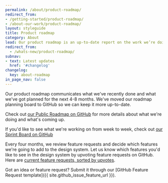 ```yaml
---
permalink: /about/product-roadmap/
redirect_from:
- /getting-started/product-roadmap/
- /about-our-work/product-roadmap/
layout: styleguide
title: Product roadmap
category: About
lead: Our product roadmap is an up-to-date report on the work we’re doing and planning to do.
redirect_from:
  - /whats-new/product-roadmap/
subnav:
- text: Latest updates
  href: '#changelog'
changelog:
  key: about-roadmap
in_page_nav: false
---
```


Our product roadmap communicates what we've recently done and what we've got planned for the next 4-8 months. We've moved our roadmap planning board to GitHub so we can keep it more up-to-date.

Check out [our Public Roadmap on GitHub](https://github.com/orgs/uswds/projects/13/views/1) for more details about what we're doing and what's coming up.

If you'd like to see what we're working on from week to week, check out [our Sprint Board on GitHub](https://github.com/orgs/uswds/projects/8/views/8)

Every four months, we review feature requests and decide which features we're going to add to the design system. Let us know which features you'd like to see in the design system by upvoting feature requests on GitHub. Here are [current feature requests, sorted by upvotes](https://github.com/uswds/uswds/issues?q=is%3Aissue+is%3Aopen+label%3A%22Status%3A+Voting+Open+%F0%9F%91%8D%22+sort%3Areactions-%2B1-desc).

Got an idea or feature request? Submit it through our [GitHub Feature Request template]({{ site.github_issue_feature_url }}).
